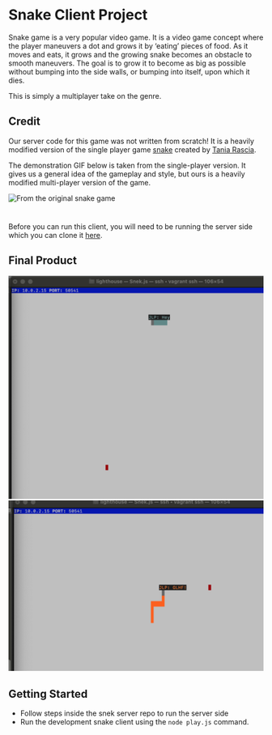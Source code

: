 # Snake Client Project

Snake game is a very popular video game. It is a video game concept where the player maneuvers a dot and grows it by ‘eating’ pieces of food. As it moves and eats, it grows and the growing snake becomes an obstacle to smooth maneuvers. The goal is to grow it to become as big as possible without bumping into the side walls, or bumping into itself, upon which it dies.

This is simply a multiplayer take on the genre.

## Credit
Our server code for this game was not written from scratch! It is a heavily modified version of the single player game [snake](https://github.com/taniarascia/snek) created by [Tania Rascia](https://github.com/taniarascia).

The demonstration GIF below is taken from the single-player version. It gives us a general idea of the gameplay and style, but ours is a heavily modified multi-player version of the game.

![From the original snake game](https://d.pr/i/AqytNj+)

#

Before you can run this client, you will need to be running the server side which you can clone it [here](https://github.com/lighthouse-labs/snek-multiplayer). 

## Final Product

!["main screen"](/Snake%20picture.png)
!["with messages"](/snake%20picture%202.png)


## Getting Started

- Follow steps inside the snek server repo to run the server side
- Run the development snake client using the `node play.js` command.